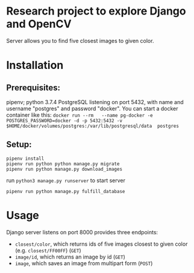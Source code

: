 # Research project to explore Django and OpenCV

Server allows you to find five closest images to given color.
# Installation
## Prerequisites:
pipenv; python 3.7.4
PostgreSQL listening on port 5432, with name and username "postgres" and password "docker". You can start a docker container like this:
`docker run --rm   --name pg-docker -e POSTGRES_PASSWORD=docker -d -p 5432:5432 -v $HOME/docker/volumes/postgres:/var/lib/postgresql/data  postgres`

## Setup:
```
pipenv install
pipenv run python python manage.py migrate
pipenv run python manage.py download_images
```

run `python3 manage.py runserver` to start server

```
pipenv run python manage.py fulfill_database
```

# Usage
Django server listens on port 8000 provides three endpoints:
- `closest/color`, which returns ids of five images closest to given color (e.g. `closest/FF00FF`) (`GET`)
- `image/id`, which returns an image by id (`GET`)
- `image`, which saves an image from multipart form (`POST`)

